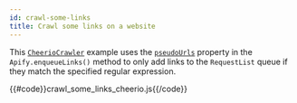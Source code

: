 ```yaml
---
id: crawl-some-links
title: Crawl some links on a website
---
```


This [`CheerioCrawler`](/docs/api/cheerio-crawler) example uses the [`pseudoUrls`](/docs/api/pseudo-url) property 
in the `Apify.enqueueLinks()` method to only add links to the `RequestList` queue if 
they match the specified regular expression.

{{#code}}crawl_some_links_cheerio.js{{/code}}

